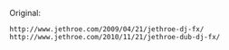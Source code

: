Original:

	http://www.jethroe.com/2009/04/21/jethroe-dj-fx/
	http://www.jethroe.com/2010/11/21/jethroe-dub-dj-fx/

